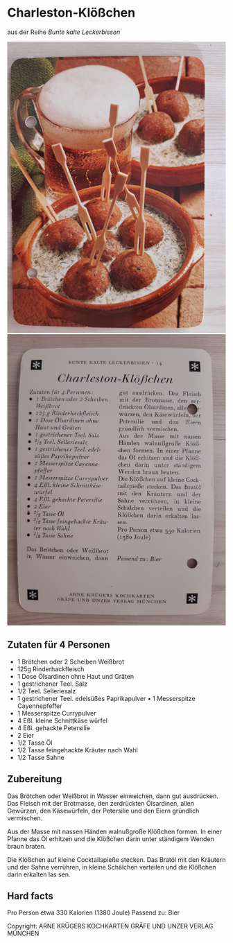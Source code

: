 # Charleston-Klößchen

aus der Reihe *Bunte kalte Leckerbissen*

![Original recipe, front](../images/charleston_kloesschen/charleston_front.jpg)
![Original recipe, back](../images/charleston_kloesschen/charleston_back.jpg)

## Zutaten für 4 Personen
* 1 Brötchen oder 2 Scheiben Weißbrot
* 125g Rinderhackfleisch
* 1 Dose Ölsardinen ohne Haut und Gräten
* 1 gestrichener Teel. Salz
* 1/2 Teel. Selleriesalz
* 1 gestrichener Teel. edelsüßes Paprikapulver
• 1 Messerspitze Cayennepfeffer
* 1 Messerspitze Currypulver
* 4 Eßl. kleine Schnittkäse würfel
* 4 Eßl. gehackte Petersilie
* 2 Eier
* 1/2 Tasse Öl
* 1/2 Tasse feingehackte Kräuter nach Wahl
* 1/2 Tasse Sahne

## Zubereitung
Das Brötchen oder Weißbrot in Wasser einweichen, dann gut ausdrücken. Das Fleisch mit der Brotmasse, den zerdrückten Ölsardinen, allen Gewürzen, den Käsewürfeln, der Petersilie und den Eiern gründlich vermischen.

Aus der Masse mit nassen Händen walnußgroße Klößchen formen. In einer Pfanne das Öl erhitzen und die Klößchen darin unter ständigem Wenden braun braten.

Die Klößchen auf kleine Cocktailspieße stecken. Das Bratöl mit den Kräutern und der Sahne verrühren, in kleine Schälchen verteilen und die Klößchen darin erkalten las sen.

## Hard facts
Pro Person etwa 330 Kalorien (1380 Joule)
Passend zu: Bier

Copyright: ARNE KRÜGERS KOCHKARTEN
GRÄFE UND UNZER VERLAG MÜNCHEN